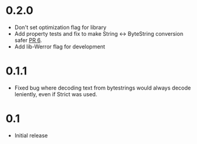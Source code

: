 0.2.0
=====
* Don't set optimization flag for library
* Add property tests and fix to make String <-> ByteString conversion safer [PR 6](https://github.com/Soostone/string-conv/pull/6).
* Add lib-Werror flag for development

0.1.1
=====
* Fixed bug where decoding text from bytestrings would always decode
  leniently, even if Strict was used.

0.1
===

* Initial release
